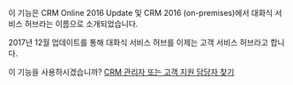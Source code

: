 이 기능은 CRM Online 2016 Update 및 CRM 2016 (on-premises)에서 대화식 서비스 허브라는 이름으로 소개되었습니다. 

2017년 12월 업데이트를 통해 대화식 서비스 허브를 이제는 고객 서비스 허브라고 합니다.
  
이 기능을 사용하시겠습니까? [CRM 관리자 또는 고객 지원 담당자 찾기](../basics/find-administrator-support.md)